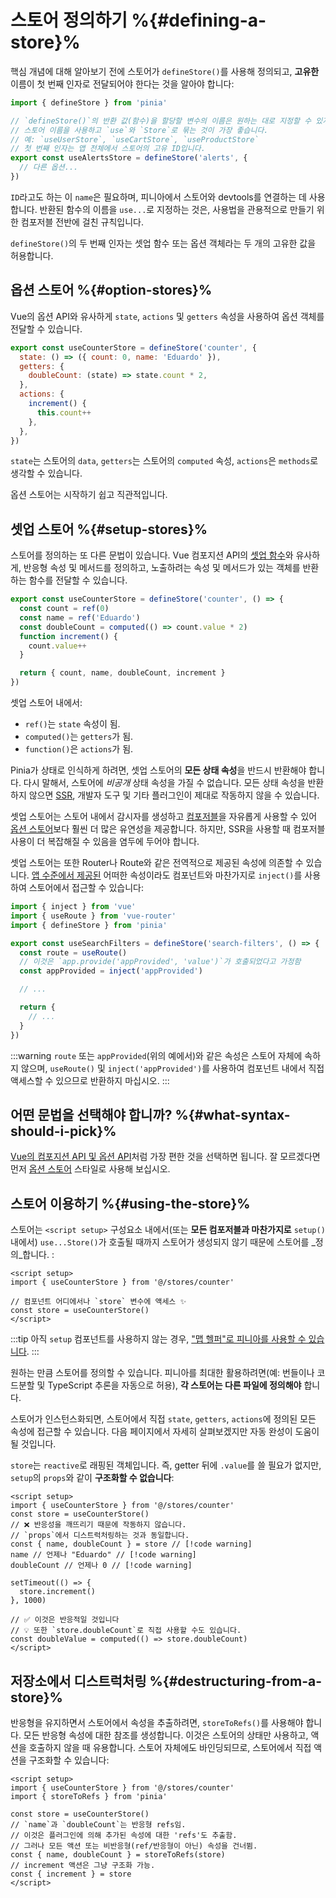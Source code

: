 # 스토어 정의하기 %{#defining-a-store}%

<VueSchoolLink
href="https://vueschool.io/lessons/define-your-first-pinia-store"
title="Learn how to define and use stores in Pinia"
/>

핵심 개념에 대해 알아보기 전에 스토어가 `defineStore()`를 사용해 정의되고, **고유한** 이름이 첫 번째 인자로 전달되어야 한다는 것을 알아야 합니다:

```js
import { defineStore } from 'pinia'

// `defineStore()`의 반환 값(함수)을 할당할 변수의 이름은 원하는 대로 지정할 수 있지만,
// 스토어 이름을 사용하고 `use`와 `Store`로 묶는 것이 가장 좋습니다.
// 예: `useUserStore`, `useCartStore`, `useProductStore`
// 첫 번째 인자는 앱 전체에서 스토어의 고유 ID입니다.
export const useAlertsStore = defineStore('alerts', {
  // 다른 옵션...
})
```

`ID`라고도 하는 이 `name`은 필요하며, 피니아에서 스토어와 devtools를 연결하는 데 사용합니다. 반환된 함수의 이름을 `use...`로 지정하는 것은, 사용법을 관용적으로 만들기 위한 컴포저블 전반에 걸친 규칙입니다.

`defineStore()`의 두 번째 인자는 셋업 함수 또는 옵션 객체라는 두 개의 고유한 값을 허용합니다.

## 옵션 스토어 %{#option-stores}%

Vue의 옵션 API와 유사하게 `state`, `actions` 및 `getters` 속성을 사용하여 옵션 객체를 전달할 수 있습니다.

```js {2-10}
export const useCounterStore = defineStore('counter', {
  state: () => ({ count: 0, name: 'Eduardo' }),
  getters: {
    doubleCount: (state) => state.count * 2,
  },
  actions: {
    increment() {
      this.count++
    },
  },
})
```

`state`는 스토어의 `data`, `getters`는 스토어의 `computed` 속성, `actions`은 `methods`로 생각할 수 있습니다.

옵션 스토어는 시작하기 쉽고 직관적입니다.

## 셋업 스토어 %{#setup-stores}%

스토어를 정의하는 또 다른 문법이 있습니다. Vue 컴포지션 API의 [셋업 함수](https://vuejs.kr/api/composition-api-setup.html)와 유사하게, 반응형 속성 및 메서드를 정의하고, 노출하려는 속성 및 메서드가 있는 객체를 반환하는 함수를 전달할 수 있습니다.

```js
export const useCounterStore = defineStore('counter', () => {
  const count = ref(0)
  const name = ref('Eduardo')
  const doubleCount = computed(() => count.value * 2)
  function increment() {
    count.value++
  }

  return { count, name, doubleCount, increment }
})
```

셋업 스토어 내에서:

- `ref()`는 `state` 속성이 됨.
- `computed()`는 `getters`가 됨.
- `function()`은 `actions`가 됨.

Pinia가 상태로 인식하게 하려면, 셋업 스토어의 **모든 상태 속성**을 반드시 반환해야 합니다. 다시 말해서, 스토어에 _비공개_ 상태 속성을 가질 수 없습니다. 모든 상태 속성을 반환하지 않으면 [SSR](../cookbook/composables.md), 개발자 도구 및 기타 플러그인이 제대로 작동하지 않을 수 있습니다.

셋업 스토어는 스토어 내에서 감시자를 생성하고 [컴포저블](https://vuejs.org/guide/reusability/composables.html#composables)을 자유롭게 사용할 수 있어 [옵션 스토어](#option-stores)보다 훨씬 더 많은 유연성을 제공합니다. 하지만, SSR을 사용할 때 컴포저블 사용이 더 복잡해질 수 있음을 염두에 두어야 합니다.

셋업 스토어는 또한 Router나 Route와 같은 전역적으로 제공된 속성에 의존할 수 있습니다. [앱 수준에서 제공된](https://vuejs.org/api/application.html#app-provide) 어떠한 속성이라도 컴포넌트와 마찬가지로 `inject()`를 사용하여 스토어에서 접근할 수 있습니다:

```ts
import { inject } from 'vue'
import { useRoute } from 'vue-router'
import { defineStore } from 'pinia'

export const useSearchFilters = defineStore('search-filters', () => {
  const route = useRoute()
  // 이것은 `app.provide('appProvided', 'value')`가 호출되었다고 가정함
  const appProvided = inject('appProvided')

  // ...

  return {
    // ...
  }
})
```

:::warning
`route` 또는 `appProvided`(위의 예에서)와 같은 속성은 스토어 자체에 속하지 않으며, `useRoute()` 및 `inject('appProvided')`를 사용하여 컴포넌트 내에서 직접 액세스할 수 있으므로 반환하지 마십시오.
:::

## 어떤 문법을 선택해야 합니까? %{#what-syntax-should-i-pick}%

[Vue의 컴포지션 API 및 옵션 API](https://vuejs.kr/guide/introduction.html#which-to-choose)처럼 가장 편한 것을 선택하면 됩니다. 잘 모르겠다면 먼저 [옵션 스토어](#option-stores) 스타일로 사용해 보십시오.

## 스토어 이용하기 %{#using-the-store}%

스토어는 `<script setup>` 구성요소 내에서(또는 **모든 컴포저블과 마찬가지로** `setup()` 내에서) `use...Store()`가 호출될 때까지 스토어가 생성되지 않기 때문에 스토어를 _정의_합니다. :

```vue
<script setup>
import { useCounterStore } from '@/stores/counter'

// 컴포넌트 어디에서나 `store` 변수에 액세스 ✨
const store = useCounterStore()
</script>
```

:::tip
아직 `setup` 컴포넌트를 사용하지 않는 경우,
["맵 헬퍼"로 피니아를 사용할 수 있습니다](/cookbook/options-api.md).
:::

원하는 만큼 스토어를 정의할 수 있습니다. 피니아를 최대한 활용하려면(예: 번들이나 코드분할 및 TypeScript 추론을 자동으로 허용), **각 스토어는 다른 파일에 정의해야** 합니다.

스토어가 인스턴스화되면, 스토어에서 직접 `state`, `getters`, `actions`에 정의된 모든 속성에 접근할 수 있습니다. 다음 페이지에서 자세히 살펴보겠지만 자동 완성이 도움이 될 것입니다.

`store`는 `reactive`로 래핑된 객체입니다. 즉, getter 뒤에 `.value`를 쓸 필요가 없지만, `setup`의 `props`와 같이 **구조화할 수 없습니다**:

```vue
<script setup>
import { useCounterStore } from '@/stores/counter'
const store = useCounterStore()
// ❌ 반응성을 깨뜨리기 때문에 작동하지 않습니다.
// `props`에서 디스트럭처링하는 것과 동일합니다.
const { name, doubleCount } = store // [!code warning]
name // 언제나 "Eduardo" // [!code warning]
doubleCount // 언제나 0 // [!code warning]

setTimeout(() => {
  store.increment()
}, 1000)

// ✅ 이것은 반응적일 것입니다
// 💡 또한 `store.doubleCount`로 직접 사용할 수도 있습니다.
const doubleValue = computed(() => store.doubleCount)
</script>
```

## 저장소에서 디스트럭처링 %{#destructuring-from-a-store}%

반응형을 유지하면서 스토어에서 속성을 추출하려면, `storeToRefs()`를 사용해야 합니다. 모든 반응형 속성에 대한 참조를 생성합니다. 이것은 스토어의 상태만 사용하고, 액션을 호출하지 않을 때 유용합니다. 스토어 자체에도 바인딩되므로, 스토어에서 직접 액션을 구조화할 수 있습니다:

```vue
<script setup>
import { useCounterStore } from '@/stores/counter'
import { storeToRefs } from 'pinia'

const store = useCounterStore()
// `name`과 `doubleCount`는 반응형 refs임.
// 이것은 플러그인에 의해 추가된 속성에 대한 'refs'도 추출함.
// 그러나 모든 액션 또는 비반응형(ref/반응형이 아닌) 속성을 건너뜀.
const { name, doubleCount } = storeToRefs(store)
// increment 액션은 그냥 구조화 가능.
const { increment } = store
</script>
```
